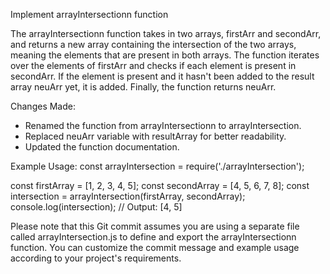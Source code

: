 Implement arrayIntersectionn function

The arrayIntersectionn function takes in two arrays, firstArr and secondArr, and returns a new array containing the intersection of the two arrays, meaning the elements that are present in both arrays. The function iterates over the elements of firstArr and checks if each element is present in secondArr. If the element is present and it hasn't been added to the result array neuArr yet, it is added. Finally, the function returns neuArr.

Changes Made:
- Renamed the function from arrayIntersectionn to arrayIntersection.
- Replaced neuArr variable with resultArray for better readability.
- Updated the function documentation.

Example Usage:
const arrayIntersection = require('./arrayIntersection');

const firstArray = [1, 2, 3, 4, 5];
const secondArray = [4, 5, 6, 7, 8];
const intersection = arrayIntersection(firstArray, secondArray);
console.log(intersection); // Output: [4, 5]

Please note that this Git commit assumes you are using a separate file called arrayIntersection.js to define and export the arrayIntersectionn function. You can customize the commit message and example usage according to your project's requirements.